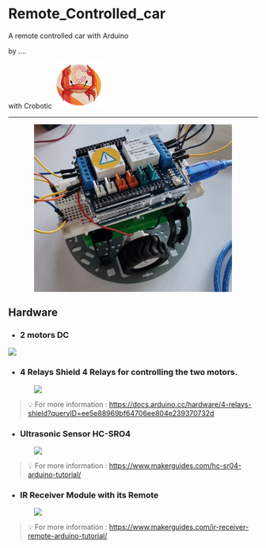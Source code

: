 # Remote_Controlled_car


A remote controlled car with Arduino

  by .... 

 <p>
  <span style="vertical-align: middle;">with Crobotic</span> 
  <img src="./logo.png" width="100" style="display: inline-block;">
</p>

---

<p align="center">
  <img src="./20231025_162841.jpg" width="400" style="display:block; margin:auto;">
</p>


## Hardware

- ###  2 motors DC

<p align="center">
  <img src="https://www.electronicwings.com/storage/PlatformSection/TopicContent/192/description/DC%20motor.jpg" width="" style="display:block; margin:auto;">
</p>


- ### 4 Relays Shield 4 Relays for controlling the two motors.

<p align="center">
  <img src="https://docs.arduino.cc/static/adfe80fa5255c85c9afdefd98b549b86/image.svg" width="400" style="display:block; margin:auto;">
</p>

> :bulb: For more information :  https://docs.arduino.cc/hardware/4-relays-shield?queryID=ee5e88969bf64706ee804e239370732d

- ### Ultrasonic Sensor HC-SRO4

<p align="center">
  <img src="https://www.makerguides.com/wp-content/uploads/2019/02/How-to-use-a-HC-SR04-Ultrasonic-Distance-Sensor-with-Arduino-728x410.jpg" width="400" style="display:block; margin:auto;">
</p>


> :bulb: For more information : https://www.makerguides.com/hc-sr04-arduino-tutorial/

- ### IR Receiver Module with its Remote

<p align="center">
  <img src="https://www.makerguides.com/wp-content/uploads/2020/08/IR-remote-and-receiver-with-Arduino-wiring-diagram-schematic-circuit-tutorial-featured-image-1080x608.png" width="400" style="display:block; margin:auto;">
</p>

> :bulb: For more information : https://www.makerguides.com/ir-receiver-remote-arduino-tutorial/